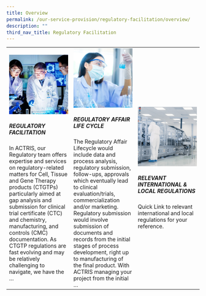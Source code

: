 ```yaml
---
title: Overview
permalink: /our-service-provision/regulatory-facilitation/overview/
description: ""
third_nav_title: Regulatory Facilitation
---
```

<table>
    <tbody>
        <tr>
            <td style="width:33%">
							<a href="/our-service-provision/regulatory-facilitation/regulatory-facilitation/">
                <img src="/images/Our%20Service%20Provision/service-1-1.jpg">
							</a>
                <h5>REGULATORY FACILITATION</h5>
                In ACTRIS, our Regulatory team offers expertise and services on regulatory-related matters for Cell, Tissue and Gene Therapy products (CTGTPs) particularly aimed at gap analysis and submission for clinical trial certificate (CTC) and chemistry, manufacturing, and controls (CMC) documentation. As CTGTP regulations are fast evolving and may be relatively challenging to navigate, we have the …
            </td>
            <td style="width:33%">
							<a href="/our-service-provision/regulatory-facilitation/regulatory-affair-life-cycle/">
                <img src="/images/Our%20Service%20Provision/shutterstock_1190376445.jpg">
							</a>
                <h5>REGULATORY AFFAIR LIFE CYCLE</h5>
                The Regulatory Affair Lifecycle would include data and process analysis, regulatory submission, follow-ups, approvals which eventually lead to clinical evaluation/trials, commercialization and/or marketing. Regulatory submission would involve submission of documents and records from the initial stages of process development, right up to manufacturing of the final product. With ACTRIS managing your project from the initial …
            </td>
            <td style="width:33%">
							<a href="/our-service-provision/regulatory-facilitation/relevant-international-local-regulations/">
                <img src="/images/Our%20Service%20Provision/shutterstock_1268263936.jpg">
							</a>
                <h5>RELEVANT INTERNATIONAL &amp; LOCAL REGULATIONS</h5>
                Quick Link to relevant international and local regulations for your reference.
            </td>
        </tr>
    </tbody>
</table>
